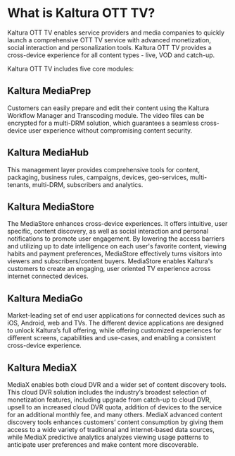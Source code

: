# What is Kaltura OTT TV?

Kaltura OTT TV enables service providers and media companies to quickly launch a comprehensive OTT TV service with advanced monetization, social interaction and personalization tools. Kaltura OTT TV provides a cross-device experience for all content types - live, VOD and catch-up.

Kaltura OTT TV includes five core modules:

## Kaltura MediaPrep

Customers can easily prepare and edit their content using the Kaltura Workflow Manager and Transcoding module. The video files can be encrypted for a multi-DRM solution, which guarantees a seamless cross-device user experience without compromising content security.

## Kaltura MediaHub

This management layer provides comprehensive tools for content, packaging, business rules, campaigns, devices, geo-services, multi-tenants, multi-DRM, subscribers and analytics.

## Kaltura MediaStore

The MediaStore enhances cross-device experiences. It offers intuitive, user specific, content discovery, as well as social interaction and personal notifications to promote user engagement. By lowering the access barriers and utilizing up to date intelligence on each user's favorite content, viewing habits and payment preferences, MediaStore effectively turns visitors into viewers and subscribers/content buyers. MediaStore enables Kaltura's customers to create an engaging, user oriented TV experience across internet connected devices.


## Kaltura MediaGo

Market-leading set of end user applications for connected devices such as iOS, Android, web and TVs. The different device applications are designed to unlock Kaltura’s full offering, while offering customized experiences for different screens, capabilities and use-cases, and enabling a consistent cross-device experience.

## Kaltura MediaX

MediaX enables both cloud DVR and a wider set of content discovery tools. This cloud DVR solution includes the industry’s broadest selection of monetization features, including upgrade from catch-up to cloud DVR, upsell to an increased cloud DVR quota, addition of devices to the service for an additional monthly fee,  and many others. MediaX advanced content discovery tools enhances customers’ content consumption by giving them access to a wide variety of traditional and internet-based data sources, while MediaX predictive analytics analyzes viewing usage patterns to anticipate user preferences and make content more discoverable.
